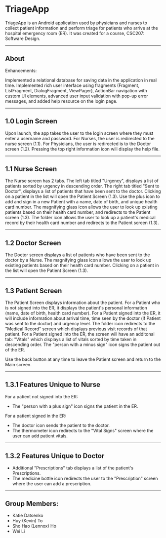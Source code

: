 # TriageApp

TriageApp is an Android application used by physicians and nurses to collect patient information and perform triage for patients who arrive at the hospital emergency room (ER). It was created for a course, CSC207: Software Design. 

----------------------------------------------------------------------------------------------------------------
About
----------------------------------------------------------------------------------------------------------------
Enhancements:

Implemented a relational database for saving data in the application in real time.
Implemented rich user interface using fragments (Fragment, ListFragment, DialogFragment, ViewPager), ActionBar navigation with custom UI elements, advanced user input validation with pop-up error messages, and added help resource on the login page.

----------------------------------------------------------------------------------------------------------------
1.0 Login Screen
----------------------------------------------------------------------------------------------------------------
Upon launch, the app takes the user to the login screen where they must enter a username and password. For Nurses, the user is redirected to the nurse screen (1.1). For Physicians, the user is redirected is to the Doctor screen (1.2). Pressing the top right information icon will display the help file.

----------------------------------------------------------------------------------------------------------------
1.1 Nurse Screen
----------------------------------------------------------------------------------------------------------------
The Nurse screen has 2 tabs. The left tab titled "Urgency", displays a list of patients sorted by urgency in descending order. The right tab titled "Sent to Doctor", displays a list of patients that have been sent to the doctor. Clicking on a patient in the list will open the Patient Screen (1.3). Use the plus icon to add and sign in a new Patient with a name, date of birth, and unique health card number. The magnifying glass icon allows the user to look up existing patients based on their health card number, and redirects to the Patient screen (1.3). The folder icon allows the user to look up a patient's medical record by their health card number and redirects to the Patient screen (1.3).

----------------------------------------------------------------------------------------------------------------
1.2 Doctor Screen 
----------------------------------------------------------------------------------------------------------------
The Doctor screen displays a list of patients who have been sent to the doctor by a Nurse. The magnifying glass icon allows the user to look up existing patients based on their health card number. Clicking on a patient in the list will open the Patient Screen (1.3).

----------------------------------------------------------------------------------------------------------------
1.3 Patient Screen
----------------------------------------------------------------------------------------------------------------
The Patient Screen displays information about the patient. For a Patient who is not signed into the ER, it displays the patient's personal information (name, date of birth, health card number). For a Patient signed into the ER, it will include information about arrival time, time seen by the doctor (if Patient was sent to the doctor) and urgency level.
The folder icon redirects to the "Medical Record" screen which displays previous visit records of that patient.
For a Patient signed into the ER, the screen will have an additonal tab: "Vitals" which displays a list of vitals sorted by time taken in descending order. The "person with a minus sign" icon signs the patient out of the ER.

Use the back button at any time to leave the Patient screen and return to the Main screen.

--------------------------------------------------------------
1.3.1 Features Unique to Nurse
--------------------------------------------------------------
For a patient not signed into the ER: 
- The "person with a plus sign" icon signs the patient in the ER.

For a patient signed in the ER: 
- The doctor icon sends the patient to the doctor.
- The thermometer icon redirects to the "Vital Signs" screen where the user can add patient vitals.

--------------------------------------------------------------
1.3.2 Features Unique to Doctor
--------------------------------------------------------------
- Additional "Prescriptions" tab displays a list of the patient's Prescriptions.
- The medicine bottle icon redirects the user to the "Prescription" screen where the user can add a prescription.

--------------------------------------------------------------
Group Members:
--------------------------------------------------------------
- Katie Datsenko
- Huy (Kevin) To
- Sho Hao (Lennox) Ho
- Wei Li
